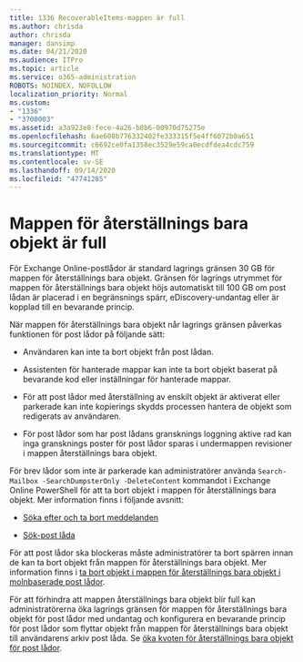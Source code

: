 ```yaml
---
title: 1336 RecoverableItems-mappen är full
ms.author: chrisda
author: chrisda
manager: dansimp
ms.date: 04/21/2020
ms.audience: ITPro
ms.topic: article
ms.service: o365-administration
ROBOTS: NOINDEX, NOFOLLOW
localization_priority: Normal
ms.custom:
- "1336"
- "3700003"
ms.assetid: a3a923e8-fece-4a26-b8b6-00970d75275e
ms.openlocfilehash: 6ae608b776332402fe333315f5e4ff6072b0a651
ms.sourcegitcommit: c6692ce0fa1358ec3529e59ca0ecdfdea4cdc759
ms.translationtype: MT
ms.contentlocale: sv-SE
ms.lasthandoff: 09/14/2020
ms.locfileid: "47741285"
---
```

# <a name="the-recoverable-items-folder-is-full"></a>Mappen för återställnings bara objekt är full

För Exchange Online-postlådor är standard lagrings gränsen 30 GB för mappen för återställnings bara objekt. Gränsen för lagrings utrymmet för mappen för återställnings bara objekt höjs automatiskt till 100 GB om post lådan är placerad i en begränsnings spärr, eDiscovery-undantag eller är kopplad till en bevarande princip.

När mappen för återställnings bara objekt når lagrings gränsen påverkas funktionen för post lådor på följande sätt:

- Användaren kan inte ta bort objekt från post lådan.

- Assistenten för hanterade mappar kan inte ta bort objekt baserat på bevarande kod eller inställningar för hanterade mappar.

- För att post lådor med återställning av enskilt objekt är aktiverat eller parkerade kan inte kopierings skydds processen hantera de objekt som redigerats av användaren.

- För post lådor som har post lådans gransknings loggning aktive rad kan inga gransknings poster för post lådor sparas i undermappen revisioner i mappen återställnings bara objekt.

För brev lådor som inte är parkerade kan administratörer använda `Search-Mailbox -SearchDumpsterOnly -DeleteContent` kommandot i Exchange Online PowerShell för att ta bort objekt i mappen för återställnings bara objekt. Mer information finns i följande avsnitt:

- [Söka efter och ta bort meddelanden](https://docs.microsoft.com/microsoft-365/compliance/search-for-and-delete-messagesadmin-help)

- [Sök-post låda](https://docs.microsoft.com/powershell/module/exchange/mailboxes/Search-Mailbox)

För att post lådor ska blockeras måste administratörer ta bort spärren innan de kan ta bort objekt från mappen för återställnings bara objekt. Mer information finns i [ta bort objekt i mappen för återställnings bara objekt i molnbaserade post lådor](https://docs.microsoft.com/microsoft-365/compliance/delete-items-in-the-recoverable-items-folder-of-mailboxes-on-hold).

För att förhindra att mappen återställnings bara objekt blir full kan administratörerna öka lagrings gränsen för mappen för återställnings bara objekt för post lådor med undantag och konfigurera en bevarande princip för post lådor som flyttar objekt från mappen för återställnings bara objekt till användarens arkiv post låda. Se [öka kvoten för återställnings bara objekt för post lådor](https://docs.microsoft.com/microsoft-365/compliance/increase-the-recoverable-quota-for-mailboxes-on-hold).
